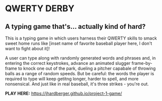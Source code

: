 # QWERTY DERBY #

## A typing game that's... actually kind of hard? ##

This is a typing game in which users harness their QWERTY skills to smack sweet home runs like [inset name of favorite baseball player here, I don't want to fight about it]!

A user can type along with randomly generated words and phrases and, in entering the correct keystrokes, advance an animated slugger frame-by-frame to knock one out of the park, dueling a pitcher capabale of throwing balls as a range of random speeds. But be careful: the words the player is required to type will keep getitng longer, harder to spell, and more nonsensical. And just like in real baseball, it's three strikes - you're out.

**PLAY HERE:** https://jhardberger.github.io/project-1-game/